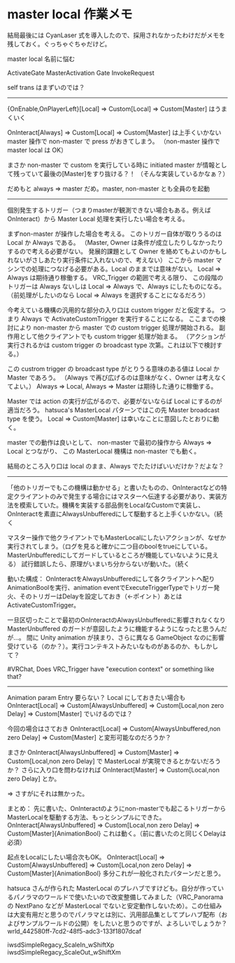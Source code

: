 
# master local 作業メモ

結局最後には CyanLaser 式を導入したので、採用されなかったわけだがメモを残しておく。ぐっちゃぐちゃだけど。


master local
名前に悩む

ActivateGate
MasterActivation
Gate
InvokeRequest


self trans はまずいのでは？

---

{OnEnable,OnPlayerLeft}[Local] => Custom[Local] => Custom[Master]
はうまくいく

OnInteract[Always] => Custom[Local] => Custom[Master]
は上手くいかない
master 操作で non-master で press がおきてしまう。
（non-master 操作で master local は OK）

まさか non-master で custom を実行している時に
initiated master が情報として残っていて最後の[Master]をすり抜ける？！
（そんな実装しているかなぁ？）

だめもと always => master
だめ。master, non-master とも全員のを起動

---

個別発生するトリガー（つまりmasterが観測できない場合もある。例えば OnInteract）から
Master Local 処理を実行したい場合を考える。

まずnon-master が操作した場合を考える。
このトリガー自体が取りうるのは Local か Always である。
（Master, Owner は条件が成立したりしなかったりするので考える必要がない。
発展的課題として Owner を絡めてもよいのかもしれないがさしあたり実行条件に入れないので、考えない）
ここから master マシンでの処理につなげる必要がある。Local のままでは意味がない。
Local => Always は期待通り稼働する。
VRC_Trigger の範囲で考える限り、
この段階のトリガーは Always ないしは Local => Always で、Always にしたものになる。
（前処理がしたいのなら Local => Always を選択することになるだろう）

今考えている機構の汎用的な部分の入り口は custom trigger だと仮定する。 
つまり Always で ActivateCustomTrigger を実行することになる。
ここまでの検討により non-master から master での custom trigger 処理が開始される。
副作用として他クライアントでも custom trigger 処理が始まる。
（アクションが実行されるかは custom trigger の broadcast type 次第。これは以下で検討する。）

この custrom trigger の broadcast type がとりうる意味のある値は Local か Master であろう。
（Always で再び広げるのは意味がなく、Owner は考えなくてよい。）
Always => Local, Always => Master は期待した通りに稼働する。

Master では action の実行が広がるので、必要がないならば Local にするのが適当だろう。
hatsuca's MasterLocal パターンではこの先 Master broadcast type を使う。
Local => Custom[Master] は幸いなことに意図したとおりに動く。

master での動作は良いとして、
non-master で最初の操作から Always => Local とつながり、
この MasterLocal 機構は non-master でも動く。


結局のところ入り口は local のまま、Always でたたけばいいだけか？だよな？


---

「他のトリガーでもこの機構は動かせる」と書いたものの、OnInteractなどの特定クライアントのみで発生する場合にはマスターへ伝達する必要があり、実装方法を模索していた。機構を実装する部品側をLocalなCustomで実装し、OnInteractを素直にAlwaysUnbufferedにして駆動すると上手くいかない。（続く

マスター操作で他クライアントでもMasterLocalにしたいアクションが、なぜか実行されてしまう。（ログを見ると確かに二つ目のboolをtrueにしている。MasterUnbufferedにしてガードしているところが機能していないように見える）
試行錯誤したら、原理がいまいち分からないが動いた。（続く

動いた構成： OnInteractをAlwaysUnbufferedにして各クライアントへ配りAnimationBoolを実行、animation eventでExecuteTriggerTypeでトリガー発火、そのトリガーはDelayを設定しておき（←ポイント）あとはActivateCustomTrigger。

一旦区切ったことで最初のOnInteractのAlwaysUnbufferedに影響されなくなり MasterUnbuffered のガードが意図したように機能するようになったと思うんだが…。
間に Unity animation が挟まり、さらに異なる GameObject なのに影響受けている（のか？）。実行コンテキストみたいなものがあるのか、もしかして？

#VRChat, Does VRC_Trigger have "execution context" or something like that?


---

Animation param Entry 要らない？
Local にしておきたい場合も
OnInteract[Local] => Custom[AlwaysUnbuffered]  => Custom[Local,non zero Delay] => Custom[Master]
でいけるのでは？


今回の場合はさておき
OnInteract[Local] => Custom[AlwaysUnbuffered,non zero Delay] => Custom[Master]
と変形可能なのだろうか？

まさか
OnInteract[AlwaysUnbuffered] => Custom[Master] => Custom[Local,non zero Delay]
で MasterLocal が実現できるとかないだろうか？
さらに入り口を問わなければ
OnInteract[Master] => Custom[Local,non zero Delay] とか。

⇒ さすがにそれは無かった。

まとめ：
先に書いた、OnInteractのようにnon-masterでも起こるトリガーからMasterLocalを駆動する方法、もっとシンプルにできた。
OnInteract[AlwaysUnbuffered] => Custom[Local,non zero Delay] => Custom[Master]{AnimationBool}
これは動く。（前に書いたのと同じくDelayは必須）

起点をLocalにしたい場合次もOK。
OnInteract[Local] => Custom[AlwaysUnbuffered]  => Custom[Local,non zero Delay] => Custom[Master]{AnimationBool}
多分これが一般化されたパターンだと思う。



hatsuca さんが作られた MasterLocal のプレハブですけども。自分が作っているパノラマのワールドで使いたいので改変整備してみました（VRC_Panorama の NextPano などが MasterLocal でないと安定動作しないため）。この仕組みは大変有用だと思うのでパノラマとは別に、汎用部品集としてプレハブ配布（およびサンプルワールドの公開）をしたいと思うのですが、よろしいでしょうか？
wrld_442580ff-7cd2-48f5-adc3-133f1807dcaf



iwsdSimpleRegacy_ScaleIn_wShiftXp
iwsdSimpleRegacy_ScaleOut_wShiftXm
